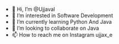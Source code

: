 - 👋 Hi, I’m @Ujjaval
- 👀 I’m interested in Software Development
- 🌱 I’m currently learning Python And Java
- 💞️ I’m looking to collaborate on Java
- 📫 How to reach me on Instagram ujjax_e

<!---
Ujjaval579/Ujjaval579 is a ✨ special ✨ repository because its `README.md` (this file) appears on your GitHub profile.
You can click the Preview link to take a look at your changes.
--->
